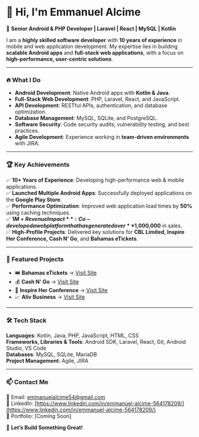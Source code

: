 # 👋 Hi, I'm Emmanuel Alcime

🚀 **Senior Android & PHP Developer | Laravel | React | MySQL | Kotlin**  

I am a **highly skilled software developer** with **10 years of experience** in mobile and web application development. My expertise lies in building **scalable Android apps** and **full-stack web applications**, with a focus on **high-performance, user-centric solutions**.  

---

### 🔥 **What I Do**
- **Android Development**: Native Android apps with **Kotlin & Java**.
- **Full-Stack Web Development**: PHP, Laravel, React, and JavaScript.
- **API Development**: RESTful APIs, authentication, and database optimization.
- **Database Management**: MySQL, SQLite, and PostgreSQL.
- **Software Security**: Code security audits, vulnerability testing, and best practices.
- **Agile Development**: Experience working in **team-driven environments** with JIRA.

---

### 🏆 **Key Achievements**
✅ **10+ Years of Experience**: Developing high-performance web & mobile applications.  
✅ **Launched Multiple Android Apps**: Successfully deployed applications on the **Google Play Store**.  
✅ **Performance Optimization**: Improved web application load times by **50%** using caching techniques.  
✅ **$1M+ Revenue Impact**: Co-developed a web platform that has generated over **$1,000,000** in sales.  
✅ **High-Profile Projects**: Delivered key solutions for **CBL Limited, Inspire Her Conference, Cash N’ Go**, and **Bahamas eTickets**.  

---

### 🔗 **Featured Projects**
- 🎟️ **Bahamas eTickets** → [Visit Site](https://www.bahamasetickets.com/)  
- 💰 **Cash N' Go** → [Visit Site](https://cashngobahamas.com/)  
- 🌟 **Inspire Her Conference** → [Visit Site](https://inspireher.cablebahamas.com/)  
- 📈 **Aliv Business** → [Visit Site](https://alivbusiness.com/)  

---

### 🛠 **Tech Stack**
**Languages**: Kotlin, Java, PHP, JavaScript, HTML, CSS  
**Frameworks, Libraries & Tools**: Android SDK, Laravel, React, Git, Android Studio, VS Code  
**Databases**: MySQL, SQLite, MariaDB  
**Project Management**: Agile, JIRA  

---

### 📫 **Contact Me**
📧 Email: [emmanuelalcime54@gmail.com](mailto:emmanuelalcime54@gmail.com)  
🔗 LinkedIn: [https://www.linkedin.com/in/emmanuel-alcime-564178209/](https://www.linkedin.com/in/emmanuel-alcime-564178209/)  
💼 Portfolio: [Coming Soon]  

🚀 **Let’s Build Something Great!**
